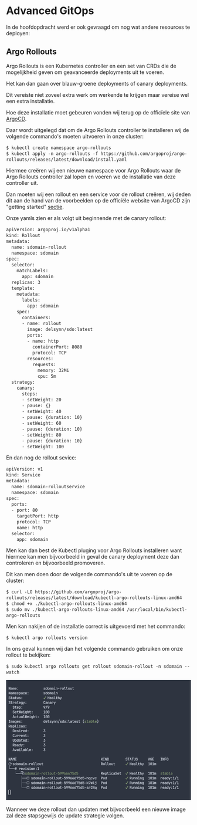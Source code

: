 # Advanced GitOps

In de hoofdopdracht werd er ook gevraagd om nog wat andere resources te deployen:

## Argo Rollouts

Argo Rollouts is een Kubernetes controller en een set van CRDs die de mogelijkheid geven om geavanceerde deployments uit te voeren.

Het kan dan gaan over blauw-groene deployments of canary deployments.

Dit vereiste niet zoveel extra werk om werkende te krijgen maar vereise wel een extra installatie.

Hoe deze installatie moet gebeuren vonden wij terug op de officïele site van [ArgoCD](https://argo-rollouts.readthedocs.io/en/stable/installation/).

Daar wordt uitgelegd dat om de Argo Rollouts controller te installeren wij de volgende commando's moeten uitvoeren in onze cluster:

```
$ kubectl create namespace argo-rollouts
$ kubectl apply -n argo-rollouts -f https://github.com/argoproj/argo-rollouts/releases/latest/download/install.yaml
```

Hiermee creëren wij een nieuwe namespace voor Argo Rollouts waar de Argo Rollouts controller zal lopen en voeren we de installatie van deze controller uit.

Dan moeten wij een rollout en een service voor de rollout creëren, wij deden dit aan de hand van de voorbeelden op de officiële website van ArgoCD zijn "getting started" [sectie](https://argo-rollouts.readthedocs.io/en/stable/getting-started/).

Onze yamls zien er als volgt uit beginnende met de canary rollout:

```
apiVersion: argoproj.io/v1alpha1
kind: Rollout
metadata:
  name: sdomain-rollout
  namespace: sdomain
spec:
  selector:
    matchLabels:
      app: sdomain
  replicas: 3
  template:
    metadata:
      labels:
        app: sdomain
    spec:
      containers:
      - name: rollout
        image: delsynn/sdo:latest
        ports:
        - name: http
          containerPort: 8080
          protocol: TCP
        resources:
          requests:
            memory: 32Mi
            cpu: 5m
  strategy:
    canary:
      steps:
      - setWeight: 20
      - pause: {}
      - setWeight: 40
      - pause: {duration: 10}
      - setWeight: 60
      - pause: {duration: 10}
      - setWeight: 80
      - pause: {duration: 10}
      - setWeight: 100
```

En dan nog de rollout sevice:

```
apiVersion: v1
kind: Service
metadata:
  name: sdomain-rolloutservice
  namespace: sdomain
spec:
  ports:
  - port: 80
    targetPort: http
    protocol: TCP
    name: http
  selector:
    app: sdomain
```

Men kan dan best de Kubectl pluging voor Argo Rollouts installeren want hiermee kan men bijvoorbeeld in geval de canary deployment deze dan controleren en bijvoorbeeld promoveren.

Dit kan men doen door de volgende commando's uit te voeren op de cluster:

```
$ curl -LO https://github.com/argoproj/argo-rollouts/releases/latest/download/kubectl-argo-rollouts-linux-amd64
$ chmod +x ./kubectl-argo-rollouts-linux-amd64
$ sudo mv ./kubectl-argo-rollouts-linux-amd64 /usr/local/bin/kubectl-argo-rollouts
```
 Men kan nakijen of de installatie correct is uitgevoerd met het commando:

 ```
 $ kubectl argo rollouts version
```
In ons geval kunnen wij dan het volgende commando gebruiken om onze rollout te bekijken:

```
$ sudo kubectl argo rollouts get rollout sdomain-rollout -n sdomain --watch
```
![Rollout](rollout.png)

Wanneer we deze rollout dan updaten met bijvoorbeeld een nieuwe image zal deze stapsgewijs de update strategie volgen.
